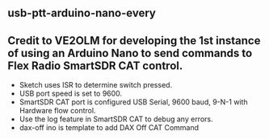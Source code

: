 usb-ptt-arduino-nano-every
----------

Credit to VE2OLM for developing the 1st instance of using an Arduino Nano to send commands to Flex Radio SmartSDR CAT control.  
----------
* Sketch uses ISR to determine switch pressed.  
* USB port speed is set to 9600.  
* SmartSDR CAT port is configured USB Serial, 9600 baud, 9-N-1 with Hardware flow control.
* Use the log feature in SmartSDR CAT to debug any errors.   
* dax-off ino is template to add DAX Off CAT Command
